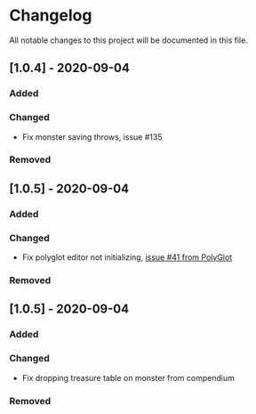 # Changelog
All notable changes to this project will be documented in this file.

## [1.0.4] - 2020-09-04
### Added
### Changed
- Fix monster saving throws, issue #135
### Removed

## [1.0.5] - 2020-09-04
### Added
### Changed
- Fix polyglot editor not initializing, [issue #41 from PolyGlot](https://github.com/kakaroto/fvtt-module-polyglot/issues/41#issuecomment-686964145)
### Removed

## [1.0.5] - 2020-09-04
### Added
### Changed
- Fix dropping treasure table on monster from compendium
### Removed